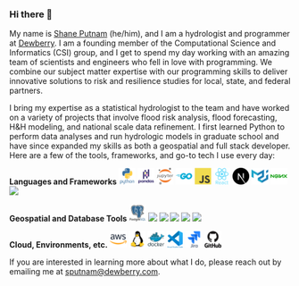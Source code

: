 ### Hi there 👋
My name is [Shane Putnam](https://www.linkedin.com/in/shane-putnam-phd-65132072/) (he/him), and I am a hydrologist and programmer at [Dewberry](https://www.dewberry.com/). I am a founding member of the Computational Science and Informatics (CSI) group, and I get to spend my day working with an amazing team of scientists and engineers who fell in love with programming. We combine our subject matter expertise with our programming skills to deliver innovative solutions to risk and resilience studies for local, state, and federal partners. 

I bring my expertise as a statistical hydrologist to the team and have worked on a variety of projects that involve flood risk analysis, flood forecasting, H&H modeling, and national scale data refinement. I first learned Python to perform data analyses and run hydrologic models in graduate school and have since expanded my skills as both a geospatial and full stack developer. Here are a few of the tools, frameworks, and go-to tech I use every day:

**Languages and Frameworks**
<code><img height="30" src="https://github.com/devicons/devicon/blob/master/icons/python/python-original-wordmark.svg"></code>
<code><img height="30" src="https://github.com/devicons/devicon/blob/master/icons/pandas/pandas-original-wordmark.svg"></code>
<code><img height="30" src="https://github.com/devicons/devicon/blob/master/icons/jupyter/jupyter-original-wordmark.svg"></code>
<code><img height="30" src="https://github.com/devicons/devicon/blob/master/icons/go/go-original-wordmark.svg"></code>
<code><img height="30" src="https://github.com/devicons/devicon/blob/master/icons/javascript/javascript-original.svg"></code>
<code><img height="30" src="https://github.com/devicons/devicon/blob/master/icons/react/react-original-wordmark.svg"></code>
<code><img height="30" src="https://github.com/devicons/devicon/blob/master/icons/nextjs/nextjs-original.svg"></code>
<code><img height="30" src="https://github.com/devicons/devicon/blob/master/icons/materialui/materialui-original.svg"></code>
<code><img height="30" src="https://github.com/devicons/devicon/blob/master/icons/nginx/nginx-original.svg"></code>
<code><img height="30" src="https://www.keycloak.org/resources/images/keycloak_icon_512px.svg"></code>

**Geospatial and Database Tools**
<code><img height="30" src="https://github.com/devicons/devicon/blob/master/icons/postgresql/postgresql-original-wordmark.svg"></code>
<code><img height="30" src="https://www.osgeo.org/wp-content/uploads/postgis-logo.png"></code>
<code><img height="30" src="https://gdal.org/_static/gdalicon.png"></code>
<code><img height="30" src="https://access.crunchydata.com/documentation/pg_tileserv/latest/crunchy-spatial-logo.png"></code>
<code><img height="30" src="https://upload.wikimedia.org/wikipedia/commons/1/1f/Mapbox_logo_2019.svg"></code>
<code><img height="30" src="https://dbeaver.com/wp-content/themes/utouch/img/dbeaver/LogoX2.png"></code>

**Cloud, Environments, etc.**
<code><img height="30" src="https://github.com/devicons/devicon/blob/master/icons/amazonwebservices/amazonwebservices-original-wordmark.svg"></code>
<code><img height="30" src="https://github.com/devicons/devicon/blob/master/icons/linux/linux-original.svg"></code>
<code><img height="30" src="https://github.com/devicons/devicon/blob/master/icons/docker/docker-original-wordmark.svg"></code>
<code><img height="30" src="https://github.com/devicons/devicon/blob/master/icons/vscode/vscode-original-wordmark.svg"></code>
<code><img height="30" src="https://github.com/devicons/devicon/blob/master/icons/jira/jira-original-wordmark.svg"></code>
<code><img height="30" src="https://github.com/devicons/devicon/blob/master/icons/github/github-original-wordmark.svg"></code>

If you are interested in learning more about what I do, please reach out by emailing me at sputnam@dewberry.com.

<!--
**ShaneMPutnam/shanemputnam** is a ✨ _special_ ✨ repository because its `README.md` (this file) appears on your GitHub profile.

Here are some ideas to get you started:

- 🔭 I’m currently working on ...
- 🌱 I’m currently learning ...
- 👯 I’m looking to collaborate on ...
- 🤔 I’m looking for help with ...
- 💬 Ask me about ...
- 📫 How to reach me: ...
- 😄 Pronouns: ...
- ⚡ Fun fact: ...
-->
